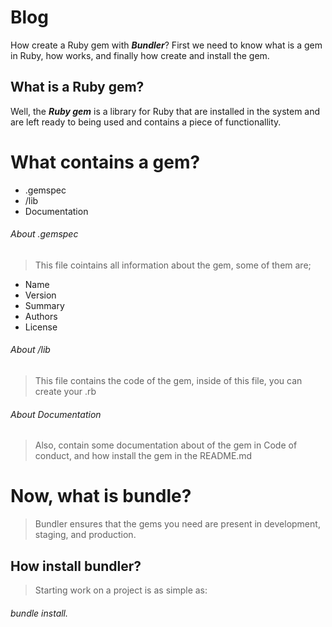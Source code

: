 # Blog

How create a Ruby gem with ***Bundler***?
First we need to know what is a gem in Ruby, how works, and finally how create and install the gem.

## What is a Ruby gem?

Well, the ***Ruby gem*** is a library for Ruby that are installed in the system and are left ready to being used and contains a piece of functionallity. 

# What contains a gem?

* .gemspec
* /lib
* Documentation

###### About .gemspec

> This file cointains all information about the gem, some of them are;
- Name
- Version
- Summary
- Authors
- License

###### About /lib
> This file contains the code of the gem, inside of this file, you can create your .rb

###### About Documentation
> Also, contain some documentation about of the gem in Code of conduct, and how install the gem in the README.md


# Now, what is bundle?
> Bundler ensures that the gems you need are present in development, staging, and production.

## How install bundler?
> Starting work on a project is as simple as: 

###### bundle install.
